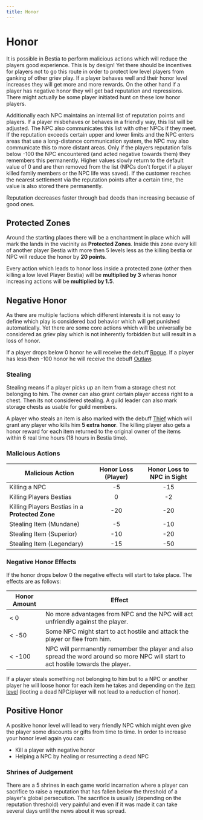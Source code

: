 ```yaml
---
title: Honor
---
```

# Honor

It is possible in Bestia to perform malicious actions which will reduce the players good experience. This is by design!
Yet there should be incentives for players not to go this route in order to protect low level players from ganking of
other griev play. If a player behaves well and their honor level increases they will get more and more rewards. On the
other hand if a player has negative honor they will get bad reputation and repressions. There might actually be some
player initiated hunt on these low honor players.

Additionally each NPC maintains an internal list of reputation points and players. If a player misbehaves or behaves in
a friendly way, this list will be adjusted. The NPC also communicates this list with other NPCs if they meet. If the reputation
exceeds certain upper and lower limits and the NPC enters areas that use a long-distance communication system, the NPC
may also communicate this to more distant areas. Only if the players reputation falls below -100 the NPC encountered
(and acted negative towards them) they remembers this permanently. Higher values slowly return to the default value
of 0 and are then removed from the list (NPCs don't forget if a player killed family members or the NPC life was saved).
If the customer reaches the nearest settlement via the reputation points after a certain time, the value is also stored
there permanently.

Reputation decreases faster through bad deeds than increasing because of good ones.

## Protected Zones

Around the starting places there will be a enchantment in place which will mark the lands in the vacinity as **Protected Zones**.
Inside this zone every kill of another player Bestia with more then 5 levels less as the killing bestia
or NPC will reduce the honor by **20 points**.

Every action which leads to honor loss inside a protected zone (other then killing a low level Player Bestia) will be **multiplied by 3**
wheras honor increasing actions will be **multiplied by 1.5**.

## Negative Honor

As there are multiple factions which different interests it is not easy to define which play is considered bad behavior
which will get punished automatically. Yet there are some core actions which will be universally be considered as griev play
which is not inherently forbidden but will result in a loss of honor.

If a player drops below 0 honor he will receive the debuff [Rogue](/). If a player has less then -100 honor he will receive
the debuff [Outlaw](/).

### Stealing

Stealing means if a player picks up an item from a storage chest not belonging to him. The owner can also grant certain player
access right to a chest. Then its not considered stealing. A guild leader can also mark storage chests as usable for guild members.

A player who steals an item is also marked with the debuff [Thief](/) which will grant any player who kills him **5 extra honor**. The killing
player also gets a honor reward for each item returned to the original owner of the items within 6 real time hours (18 hours in Bestia time).

### Malicious Actions

| Malicious Action                                | Honor Loss (Player) | Honor Loss to NPC in Sight |
| ----------------------------------------------- | :-----------------: | :------------------------: |
| Killing a NPC                                   |         -5          |            -15             |
| Killing Players Bestias                         |          0          |             -2             |
| Killing Players Bestias in a **Protected Zone** |         -20         |            -20             |
| Stealing Item (Mundane)                         |         -5          |            -10             |
| Stealing Item (Superior)                        |         -10         |            -20             |
| Stealing Item (Legendary)                       |         -15         |            -50             |

### Negative Honor Effects

If the honor drops below 0 the negative effects will start to take place. The effects are as follows:

| Honor Amount | Effect                                                                                                                             |
| ------------ | ---------------------------------------------------------------------------------------------------------------------------------- |
| < 0          | No more advantages from NPC and the NPC will act unfriendly against the player.                                                    |
| < -50        | Some NPC might start to act hostile and attack the player or flee from him.                                                        |
| < -100       | NPC will permanently remember the player and also spread the word around so more NPC will start to act hostile towards the player. |

If a player steals something not belonging to him but to a NPC or another player he will loose honor for each item he
takes and depending on the [item level](/mechanics/items/#item-level) (looting a dead NPC/player will not lead to a
reduction of honor).

## Positive Honor

A positive honor level will lead to very friendly NPC which might even give the player some discounts or gifts from
time to time. In order to increase your honor level again you can:

* Kill a player with negative honor
* Helping a NPC by healing or resurrecting a dead NPC

### Shrines of Judgement

There are a 5 shrines in each game world incarnation where a player can sacrifice to raise a reputation that has fallen below the threshold of a player's global
persecution. The sacrifice is usually (depending on the reputation threshold) very painful and even if it was made it can take
several days until the news about it was spread.
